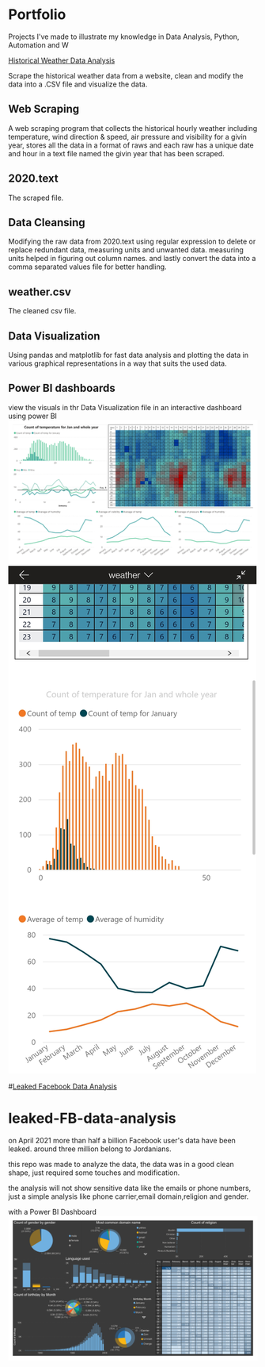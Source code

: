 # Portfolio
Projects I've made to illustrate my knowledge in Data Analysis, Python, Automation and W


[Historical Weather Data Analysis](https://github.com/MohamedSuwan/Weather-Data)

Scrape the historical weather data from a website, clean and modify the data into a .CSV file and visualize the data.
## Web Scraping
A web scraping program that collects the historical hourly weather including temperature, wind direction & speed, air pressure and visibility for a givin year, stores all the data in a format of raws and each raw has a unique date and hour in a text file named the givin year that has been scraped.
## 2020.text
The scraped file.
## Data Cleansing
Modifying the raw data from 2020.text using regular expression to delete or replace redundant data, measuring units and unwanted data.
measuring units helped in figuring out column names.
and lastly convert the data into a comma separated values file for better handling.
## weather.csv
The cleaned csv file.
## Data Visualization
Using pandas and matplotlib for fast data analysis and plotting the data in various graphical representations in a way that suits the used data.
## Power BI dashboards 
view the visuals in thr Data Visualization file in an interactive dashboard using power BI
![Desktop View](images/wd.png)
![Android View](images/wa.jpg)


#[Leaked Facebook Data Analysis](https://github.com/MohamedSuwan/leaked-FB-data-analysis)

# leaked-FB-data-analysis
on April 2021 more than half a billion Facebook user's data have been leaked.
around three million belong to Jordanians.

this repo was made to analyze the data, the data was in a good clean shape, just required some touches and modification.

the analysis will not show sensitive data like the emails or phone numbers, just a simple analysis like phone carrier,email domain,religion and gender.

with a Power BI Dashboard
![](images/FB.png?raw=true)

